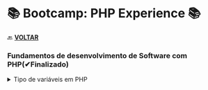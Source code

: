 # 📚 Bootcamp: PHP Experience 📚 

🔙 [**VOLTAR**](../../)

### **Fundamentos de desenvolvimento de Software com PHP(✔Finalizado)**

  <details>
  <summary> Tipo de variáveis em PHP </summary>

  - [Variáveis](/PHP-Experience/Exercicios/variavel.php);
  </details>